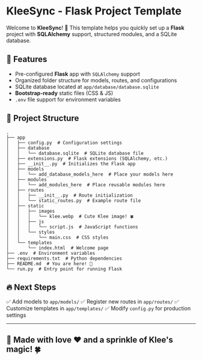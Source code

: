 # KleeSync - Flask Project Template

Welcome to **KleeSync**! 🎇 This template helps you quickly set up a **Flask** project with **SQLAlchemy** support, structured modules, and a SQLite database.

## 🚀 Features
- Pre-configured **Flask** app with `SQLAlchemy` support
- Organized folder structure for models, routes, and configurations
- SQLite database located at `app/database/database.sqlite`
- **Bootstrap-ready** static files (CSS & JS)
- `.env` file support for environment variables

## 📂 Project Structure
```
.
├── app
│   ├── config.py  # Configuration settings
│   ├── database
│   │   └── database.sqlite  # SQLite database file
│   ├── extensions.py  # Flask extensions (SQLAlchemy, etc.)
│   ├── __init__.py  # Initializes the Flask app
│   ├── models
│   │   └── add_database_models_here  # Place your models here
│   ├── modules
│   │   └── add_modules_here  # Place reusable modules here
│   ├── routes
│   │   ├── __init__.py  # Route initialization
│   │   └── static_routes.py  # Example route file
│   ├── static
│   │   ├── images
│   │   │   └── klee.webp  # Cute Klee image! 🍀
│   │   ├── js
│   │   │   └── script.js  # JavaScript functions
│   │   └── styles
│   │       └── main.css  # CSS styles
│   └── templates
│       └── index.html  # Welcome page
├── .env  # Environment variables
├── requirements.txt  # Python dependencies
├── README.md  # You are here! 📖
└── run.py  # Entry point for running Flask
```

## 🔥 Next Steps
✅ Add models to `app/models/`
✅ Register new routes in `app/routes/`
✅ Customize templates in `app/templates/`
✅ Modify `config.py` for production settings

---

## 🎇 Made with love ❤️ and a sprinkle of Klee's magic! 🍀
